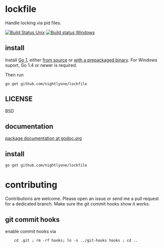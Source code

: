 lockfile
=========
Handle locking via pid files.

[![Build Status Unix][1]][2]
[![Build status Windows][3]][4]

[1]: https://secure.travis-ci.org/nightlyone/lockfile.png
[2]: https://travis-ci.org/nightlyone/lockfile
[3]: https://ci.appveyor.com/api/projects/status/7mojkmauj81uvp8u/branch/master?svg=true
[4]: https://ci.appveyor.com/project/nightlyone/lockfile/branch/master



install
-------
Install [Go 1][5], either [from source][6] or [with a prepackaged binary][7].
For Windows suport, Go 1.4 or newer is required.

Then run

	go get github.com/nightlyone/lockfile

[5]: http://golang.org
[6]: http://golang.org/doc/install/source
[7]: http://golang.org/doc/install

LICENSE
-------
BSD

documentation
-------------
[package documentation at godoc.org](http://godoc.org/github.com/nightlyone/lockfile)

install
-------------------
	go get github.com/nightlyone/lockfile


contributing
============

Contributions are welcome. Please open an issue or send me a pull request for a dedicated branch.
Make sure the git commit hooks show it works.

git commit hooks
-----------------------
enable commit hooks via

        cd .git ; rm -rf hooks; ln -s ../git-hooks hooks ; cd ..

